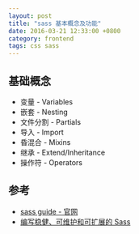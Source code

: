 ```yaml
---
layout: post
title: "sass 基本概念及功能"
date: 2016-03-21 12:33:00 +0800
category: frontend
tags: css sass
---
```


## 基础概念
* 变量 - Variables
* 嵌套 - Nesting
* 文件分割 - Partials
* 导入 - Import
* 昏混合 - Mixins
* 继承 - Extend/Inheritance
* 操作符 - Operators

## 参考
* [sass guide - 官网](http://sass-lang.com/guide)
* [编写稳健、可维护和可扩展的 Sass](http://sass-guidelin.es/zh/)